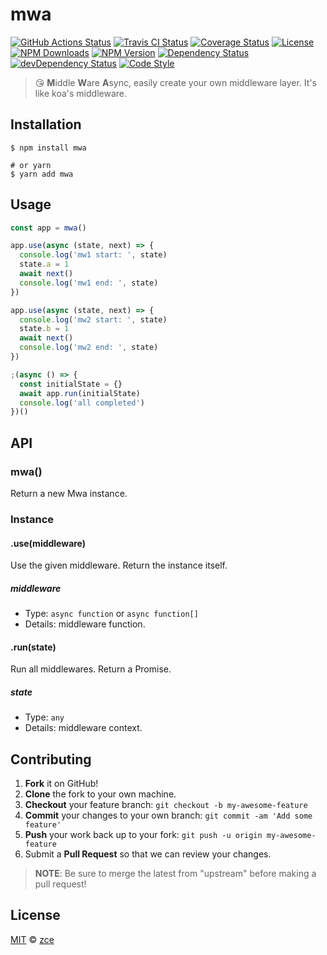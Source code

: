 # mwa

[![GitHub Actions Status][actions-img]][actions-url]
[![Travis CI Status][travis-img]][travis-url]
[![Coverage Status][codecov-img]][codecov-url]
[![License][license-img]][license-url]
[![NPM Downloads][downloads-img]][downloads-url]
[![NPM Version][version-img]][version-url]
[![Dependency Status][dependency-img]][dependency-url]
[![devDependency Status][devdependency-img]][devdependency-url]
[![Code Style][style-img]][style-url]

> 😘 **M**iddle **W**are **A**sync, easily create your own middleware layer. It's like koa's middleware.

## Installation

```shell
$ npm install mwa

# or yarn
$ yarn add mwa
```

## Usage

```javascript
const app = mwa()

app.use(async (state, next) => {
  console.log('mw1 start: ', state)
  state.a = 1
  await next()
  console.log('mw1 end: ', state)
})

app.use(async (state, next) => {
  console.log('mw2 start: ', state)
  state.b = 1
  await next()
  console.log('mw2 end: ', state)
})

;(async () => {
  const initialState = {}
  await app.run(initialState)
  console.log('all completed')
})()
```

## API

### mwa()

Return a new Mwa instance.

### Instance

#### .use(middleware)

Use the given middleware. Return the instance itself.

##### middleware

- Type: `async function` or `async function[]`
- Details: middleware function.

#### .run(state)

Run all middlewares. Return a Promise.

##### state

- Type: `any`
- Details: middleware context.

## Contributing

1. **Fork** it on GitHub!
2. **Clone** the fork to your own machine.
3. **Checkout** your feature branch: `git checkout -b my-awesome-feature`
4. **Commit** your changes to your own branch: `git commit -am 'Add some feature'`
5. **Push** your work back up to your fork: `git push -u origin my-awesome-feature`
6. Submit a **Pull Request** so that we can review your changes.

> **NOTE**: Be sure to merge the latest from "upstream" before making a pull request!

## License

[MIT](LICENSE) &copy; [zce](https://zce.me)



[actions-img]: https://img.shields.io/github/workflow/status/zce/mwa/CI
[actions-url]: https://github.com/zce/mwa/actions
[travis-img]: https://img.shields.io/travis/com/zce/mwa?label=travis
[travis-url]: https://travis-ci.com/zce/mwa
[codecov-img]: https://img.shields.io/codecov/c/github/zce/mwa
[codecov-url]: https://codecov.io/gh/zce/mwa
[license-img]: https://img.shields.io/github/license/zce/mwa
[license-url]: https://github.com/zce/mwa/blob/master/LICENSE
[downloads-img]: https://img.shields.io/npm/dm/mwa
[downloads-url]: https://npmjs.org/package/mwa
[version-img]: https://img.shields.io/npm/v/mwa
[version-url]: https://npmjs.org/package/mwa
[dependency-img]: https://img.shields.io/david/zce/mwa
[dependency-url]: https://david-dm.org/zce/mwa
[devdependency-img]: https://img.shields.io/david/dev/zce/mwa
[devdependency-url]: https://david-dm.org/zce/mwa?type=dev
[style-img]: https://img.shields.io/badge/code_style-standard-brightgreen
[style-url]: https://standardjs.com
